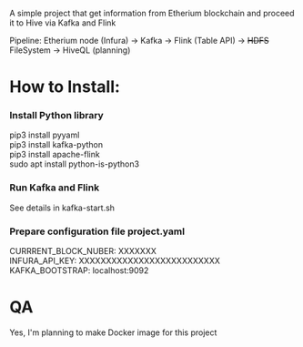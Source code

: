 A simple project that get information from Etherium blockchain and proceed it to Hive via Kafka and Flink

Pipeline:
Etherium node (Infura) -> Kafka -> Flink (Table API) -> ~~HDFS~~ FileSystem -> HiveQL (planning)

# How to Install:
### Install Python library
pip3 install pyyaml  
pip3 install kafka-python  
pip3 install apache-flink  
sudo apt install python-is-python3  

### Run Kafka and Flink
See details in kafka-start.sh

### Prepare configuration file project.yaml
CURRRENT_BLOCK_NUBER: XXXXXXX  
INFURA_API_KEY: XXXXXXXXXXXXXXXXXXXXXXXXXX  
KAFKA_BOOTSTRAP: localhost:9092  

# QA
Yes, I'm planning to make Docker image for this project

